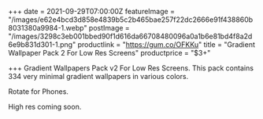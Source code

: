 +++
date = 2021-09-29T07:00:00Z
featureImage = "/images/e62e4bcd3d858e4839b5c2b465bae257f22dc2666e91f438860b8031380a9984-1.webp"
postImage = "/images/3298c3eb001bbed90f1d616da66708480096a0a1b6e81bd4f8a2d6e9b831d301-1.png"
productlink = "https://gum.co/OFKKu"
title = "Gradient Wallpaper Pack 2 For Low Res Screens"
productprice = "$3+"

+++
Gradient Wallpapers Pack v2 For Low Res Screens. This pack contains 334 very minimal gradient wallpapers in various colors.

Rotate for Phones.

High res coming soon.
